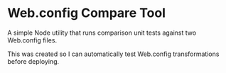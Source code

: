 # Web.config Compare Tool

A simple Node utility that runs comparison unit tests against two Web.config files.

This was created so I can automatically test Web.config transformations before deploying.

